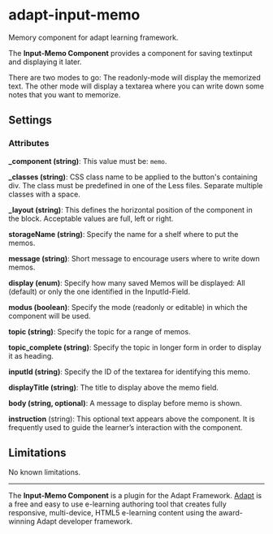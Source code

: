 # adapt-input-memo

Memory component for adapt learning framework.

The **Input-Memo Component** provides a component for saving textinput and displaying it later.

There are two modes to go: The readonly-mode will display the memorized text. The other mode will display a textarea where you can write down some notes that you want to memorize. 


Settings
--------
### Attributes
**_component (string)**: This value must be: `memo`.

**_classes (string)**: CSS class name to be applied to the button's containing div. The class must be predefined in one of the Less files. Separate multiple classes with a space.

**_layout (string)**: This defines the horizontal position of the component in the block. Acceptable values are full, left or right.

**storageName (string)**: Specify the name for a shelf where to put the memos.

**message (string)**: Short message to encourage users where to write down memos.

**display (enum)**: Specify how many saved Memos will be displayed: All (default) or only the one identified in the InputId-Field.

**modus (boolean)**: Specify the mode (readonly or editable) in which the component will be used.

**topic (string)**: Specify the topic for a range of memos.

**topic_complete (string)**: Specify the topic in longer form in order to display it as heading.  

**inputId (string)**: Specify the ID of the textarea for identifying this memo.

**displayTitle (string)**: The title to display above the memo field.

**body (string, optional)**: A message to display before memo is shown.

**instruction** (string): This optional text appears above the component. It is frequently used to
guide the learner’s interaction with the component.




Limitations
-----------
No known limitations.

-----------
The **Input-Memo Component** is a plugin for the Adapt Framework. [Adapt](https://www.adaptlearning.org) is a free and easy to use e-learning authoring tool that creates fully responsive, multi-device, HTML5 e-learning content using the award-winning Adapt developer framework.
